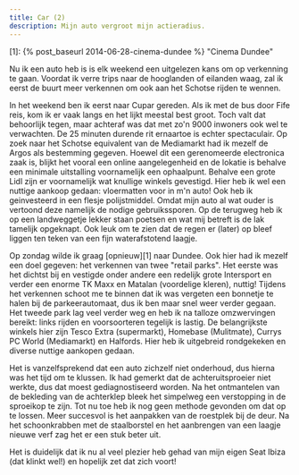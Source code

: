 ```yaml
---
title: Car (2)
description: Mijn auto vergroot mijn actieradius.
---
```

[1]: {% post_baseurl 2014-06-28-cinema-dundee %} "Cinema Dundee"

Nu ik een auto heb is is elk weekend een uitgelezen kans om op verkenning te gaan. Voordat ik verre trips naar de hooglanden of eilanden waag, zal ik eerst de buurt meer verkennen om ook aan het Schotse rijden te wennen.

<a name="more"></a>

In het weekend ben ik eerst naar Cupar gereden. Als ik met de bus door Fife reis, kom ik er vaak langs en het lijkt meestal best groot. Toch valt dat behoorlijk tegen, maar achteraf was dat met zo'n 9000 inwoners ook wel te verwachten. De 25 minuten durende rit ernaartoe is echter spectaculair. Op zoek naar het Schotse equivalent van de Mediamarkt had ik mezelf de Argos als bestemming gegeven. Hoewel dit een gerenomeerde electronica zaak is, blijkt het vooral een online aangelegenheid en de lokatie is behalve een minimale uitstalling voornamelijk een ophaalpunt. Behalve een grote Lidl zijn er voornamelijk wat knullige winkels gevestigd. Hier heb ik wel een nuttige aankoop gedaan: vloermatten voor in m'n auto! Ook heb ik geinvesteerd in een flesje polijstmiddel. Omdat mijn auto al wat ouder is vertoond deze namelijk de nodige gebruikssporen. Op de terugweg heb ik op een landweggetje lekker staan poetsen en wat mij betreft is de lak tamelijk opgeknapt. Ook leuk om te zien dat de regen er (later) op bleef liggen ten teken van een fijn waterafstotend laagje.

Op zondag wilde ik graag [opnieuw][1] naar Dundee. Ook hier had ik mezelf een doel gegeven: het verkennen van twee "retail parks". Het eerste was het dichtst bij en vestigde onder andere een redelijk grote Intersport en verder een enorme TK Maxx en Matalan (voordelige kleren), nuttig! Tijdens het verkennen schoot me te binnen dat ik was vergeten een bonnetje te halen bij de parkeerautomaat, dus ik ben maar snel weer verder gegaan. Het tweede park lag veel verder weg en heb ik na talloze omzwervingen bereikt: links rijden en voorsoorteren tegelijk is lastig. De belangrijkste winkels hier zijn Tesco Extra (supermarkt), Homebase (Mulitmate), Currys PC World (Mediamarkt) en Halfords. Hier heb ik uitgebreid rondgekeken en diverse nuttige aankopen gedaan.

Het is vanzelfsprekend dat een auto zichzelf niet onderhoud, dus hierna was het tijd om te klussen. Ik had gemerkt dat de achteruitsproeier niet werkte, dus dat moest gediagnostiseerd worden. Na het ontmantelen van de bekleding van de achterklep bleek het simpelweg een verstopping in de sproeikop te zijn. Tot nu toe heb ik nog geen methode gevonden om dat op te lossen. Meer succesvol is het aanpakken van de roestplek bij de deur. Na het schoonkrabben met de staalborstel en het aanbrengen van een laagje nieuwe verf zag het er een stuk beter uit.

Het is duidelijk dat ik nu al veel plezier heb gehad van mijn eigen Seat Ibiza (dat klinkt wel!) en hopelijk zet dat zich voort!